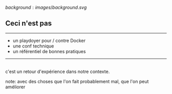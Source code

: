 $background:images/background.svg$
## Ceci n'est pas
---
* un playdoyer pour / contre Docker
* une conf technique
* un référentiel de bonnes pratiques
---
<br/>
c'est un retour d'expérience dans notre contexte.

note:
avec des choses que l'on fait probablement mal, que l'on peut améliorer
